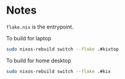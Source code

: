 # Notes

`flake.nix` is the entrypoint.

To build for laptop

```sh
sudo nixos-rebuild switch --flake .#kixtop
```

To build for home desktop

```sh
sudo nixos-rebuild switch --flake .#kix
```